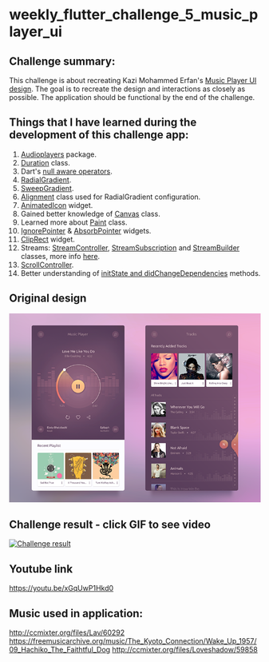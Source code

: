 # weekly_flutter_challenge_5_music_player_ui

## Challenge summary:
This challenge is about recreating Kazi Mohammed Erfan's [Music Player UI design](https://www.uplabs.com/posts/free-music-player-ui). The goal is to recreate the design and interactions as closely as possible. The application should be functional by the end of the challenge.



## Things that I have learned during the development of this challenge app:
1. [Audioplayers](https://pub.dev/packages/audioplayers) package.
2. [Duration](https://api.flutter.dev/flutter/dart-core/Duration-class.html) class.
3. Dart's [null aware operators](https://dart.dev/codelabs/dart-cheatsheet#null-aware-operators).
4. [RadialGradient](https://api.flutter.dev/flutter/painting/RadialGradient-class.html).
5. [SweepGradient](https://api.flutter.dev/flutter/painting/SweepGradient-class.html).
5. [Alignment](https://api.flutter.dev/flutter/painting/Alignment-class.html) class used for RadialGradient configuration.
6. [AnimatedIcon](https://api.flutter.dev/flutter/material/AnimatedIcon-class.html) widget.
7. Gained better knowledge of [Canvas](https://api.flutter.dev/flutter/dart-ui/Canvas-class.html) class.
8. Learned more about [Paint](https://api.flutter.dev/flutter/dart-ui/Paint-class.html) class.
9. [IgnorePointer](https://api.flutter.dev/flutter/widgets/IgnorePointer-class.html) & [AbsorbPointer](https://api.flutter.dev/flutter/widgets/AbsorbPointer-class.html) widgets.
10. [ClipRect](https://api.flutter.dev/flutter/widgets/ClipRect-class.html) widget.
11. Streams: [StreamController](https://api.flutter.dev/flutter/dart-async/StreamController-class.html), [StreamSubscription](https://api.flutter.dev/flutter/dart-async/StreamSubscription-class.html) and [StreamBuilder](https://api.flutter.dev/flutter/widgets/StreamBuilder-class.html) classes, more info [here](https://www.didierboelens.com/2018/08/reactive-programming---streams---bloc/).
12. [ScrollController](https://api.flutter.dev/flutter/widgets/ScrollController-class.html).
13. Better understanding of [initState and didChangeDependencies](https://medium.com/flutter-community/flutter-lifecycle-for-android-and-ios-developers-8f532307e0c7) methods.

## Original design
[![Original design](https://github.com/JKPK/weekly_flutter_challenge_5_music_player_ui/blob/master/original_design.png?raw=true)](https://www.uplabs.com/posts/free-music-player-ui)

## Challenge result - click GIF to see video
[![Challenge result](https://github.com/JKPK/weekly_flutter_challenge_5_music_player_ui/blob/master/challenge_result.gif?raw=true)](https://youtu.be/xGqUwP1Hkd0)

## Youtube link
https://youtu.be/xGqUwP1Hkd0

## Music used in application:
http://ccmixter.org/files/Lav/60292
https://freemusicarchive.org/music/The_Kyoto_Connection/Wake_Up_1957/09_Hachiko_The_Faithtful_Dog
http://ccmixter.org/files/Loveshadow/59858
